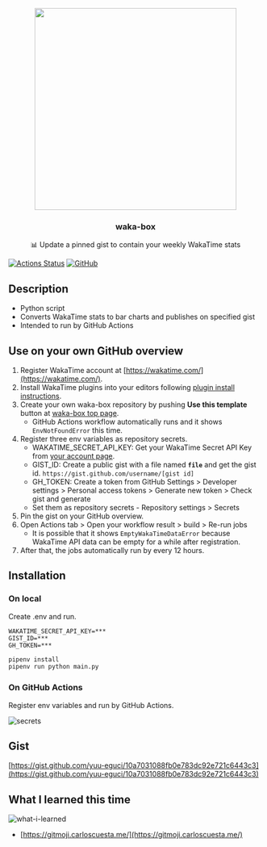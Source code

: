 <p align="center">
  <img width="400" src="https://user-images.githubusercontent.com/4658208/60469862-2e40bf00-9c2c-11e9-87f7-afe164648de4.png">
  <h3 align="center">waka-box</h3>
  <p align="center">📊 Update a pinned gist to contain your weekly WakaTime stats</p>
</p>

[![Actions Status](https://github.com/yuu-eguci/waka-box/workflows/Python%20application/badge.svg)](https://github.com/yuu-eguci/waka-box/actions)
[![GitHub](https://img.shields.io/github/license/yuu-eguci/waka-box)](https://github.com/yuu-eguci/waka-box/blob/master/LICENSE)

## Description

- Python script
- Converts WakaTime stats to bar charts and publishes on specified gist
- Intended to run by GitHub Actions

## Use on your own GitHub overview

1. Register WakaTime account at [https://wakatime.com/](https://wakatime.com/).
1. Install WakaTime plugins into your editors following [plugin install instructions](https://wakatime.com/plugins).
1. Create your own waka-box repository by pushing **Use this template** button at [waka-box top page](https://github.com/yuu-eguci/waka-box).
    - GitHub Actions workflow automatically runs and it shows `EnvNotFoundError` this time.
1. Register three env variables as repository secrets.
    - WAKATIME_SECRET_API_KEY: Get your WakaTime Secret API Key from [your account page](https://wakatime.com/settings/account).
    - GIST_ID: Create a public gist with a file named **`file`** and get the gist id. `https://gist.github.com/username/[gist id]`
    - GH_TOKEN: Create a token from GitHub Settings > Developer settings > Personal access tokens > Generate new token > Check gist and generate
    - Set them as repository secrets - Repository settings > Secrets
1. Pin the gist on your GitHub overview.
1. Open Actions tab > Open your workflow result > build > Re-run jobs
    - It is possible that it shows `EmptyWakaTimeDataError` because WakaTime API data can be empty for a while after registration.
1. After that, the jobs automatically run by every 12 hours.

## Installation

### On local

Create .env and run.

```plaintext
WAKATIME_SECRET_API_KEY=***
GIST_ID=***
GH_TOKEN=***
```

```bash
pipenv install
pipenv run python main.py
```

### On GitHub Actions

Register env variables and run by GitHub Actions.

![secrets](https://user-images.githubusercontent.com/28250432/76698894-968ede00-669f-11ea-957b-0486d3748e2c.png)

## Gist

[https://gist.github.com/yuu-eguci/10a7031088fb0e783dc92e721c6443c3](https://gist.github.com/yuu-eguci/10a7031088fb0e783dc92e721c6443c3)

## What I learned this time

![what-i-learned](https://user-images.githubusercontent.com/28250432/76726931-85e77200-674a-11ea-826a-c207841ed9f8.png)

- [https://gitmoji.carloscuesta.me/](https://gitmoji.carloscuesta.me/)

